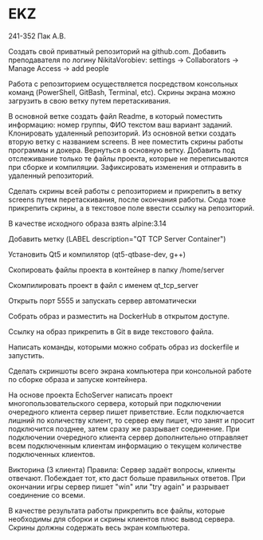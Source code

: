 # EKZ

241-352 Пак А.В.

Создать свой приватный репозиторий на github.com.
Добавить преподавателя по логину NikitaVorobiev:
settings -> Collaborators -> Manage Access -> add people

Работа с репозиторием осуществляется посредством консольных команд (PowerShell, GitBash, Terminal, etc). 
Скрины экрана можно загрузить в свою ветку путем перетаскивания. 

В основной ветке создать файл Readme, в который поместить информацию:
                              номер группы, ФИО
                              текстом ваш вариант заданий.
Клонировать удаленный репозиторий.
Из основной ветки создать вторую ветку с названием screens. В нее поместить скрины работы программы и докера.
Вернуться в основную ветку. 
Добавить под отслеживание только те файлы проекта, которые не переписываются при сборке и компиляции.
Зафиксировать изменения и отправить в удаленный репозиторий.

Сделать скрины всей работы с репозиторием и прикрепить в ветку screens путем перетаскивания, после окончания работы. Сюда тоже прикрепить скрины, а в текстовое поле ввести ссылку на репозиторий.



В качестве исходного образа взять alpine:3.14

Добавить метку (LABEL description="QT TCP Server Container")

Установить Qt5 и компилятор (qt5-qtbase-dev, g++)

Скопировать файлы проекта в контейнер в папку /home/server

Скомпилировать проект в файл с именем qt_tcp_server

Открыть порт 5555 и запускать сервер автоматически

Собрать образ и разместить на DockerHub в открытом доступе.

Ссылку на образ прикрепить в Git в виде текстового файла.

Написать команды, которыми можно собрать образ из dockerfile и запустить.

Сделать скриншоты всего экрана компьютера при консольной работе по сборке образа и запуске контейнера.


На основе проекта EchoServer написать проект многопользовательского сервера, который при подключении очередного клиента сервер пишет приветствие.
Если подключается лишний по количеству клиент, то сервер ему пишет, что занят и просит подключится позднее, затем сразу же разрывает соединение. При подключении очередного клиента сервер дополнительно отправляет всем подключенным клиентам информацию о текущем количестве подключенных клиентов.


Викторина (3 клиента)
Правила: Сервер задаёт вопросы, клиенты отвечают. Побеждает тот, кто даст больше правильных ответов. При окончании игры сервер пишет "win" или "try again" и разрывает соединение со всеми.



В качестве результата работы прикрепить  все файлы, которые необходимы для сборки и скрины клиентов плюс вывод сервера. 
Скрины должны содержать весь экран компьютера.
